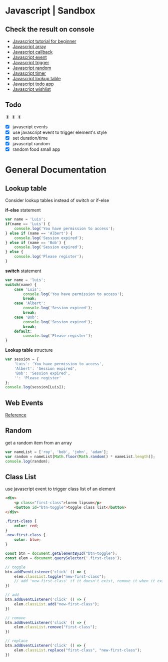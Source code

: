 # Javascript | Sandbox #
## Check the result on console

- [Javascript tutorial for beginner](https://cc1683.github.io/js-sandbox/javascript-tutorial-for-beginners/)
- [Javascript array](https://cc1683.github.io/js-sandbox/javascript-array)
- [Javascript callback](https://cc1683.github.io/js-sandbox/javascript-callback)
- [Javascript event](https://cc1683.github.io/js-sandbox/javascript-event)
- [Javascript trigger](https://cc1683.github.io/js-sandbox/javascript-trigger)
- [Javascript random](https://cc1683.github.io/js-sandbox/javascript-random)
- [Javascript timer](https://cc1683.github.io/js-sandbox/javascript-timer)
- [Javascript lookup table](https://cc1683.github.io/js-sandbox/javascript-lookup_table)
- [Javascript todo app](https://cc1683.github.io/js-sandbox/js-todo-app)
- [Javascript wishlist](https://cc1683.github.io/js-sandbox/javascript-wishlist)

## Todo ##
:sunny: :sunny: :sunny:

- [x] javascript events
- [x] use javascript event to trigger element's style
- [x] set duration/time 
- [x] javascript random
- [x] random food small app

# General Documentation


## Lookup table ##

Consider lookup tables instead of switch or if-else

**if-else** statement
```javascript
var name = 'Luis';
if(name == 'Luis') {
    console.log('You have permission to access');
} else if (name == 'Albert') {
    console.log('Session expired');
} else if (name == 'Bob') {
    console.log('Session expired');
} else {
    console.log('Please register');
}
```
**switch** statement
```javascript
var name = 'luis';
switch(name) {
    case 'Luis':
        console.log('You have permission to access');
        break;
    case 'Albert':
        console.log('Session expired');
        break;
    case 'Bob':
        console.log('Session expired');
        break;
    default:
        console.log('Please register');
}
```
**Lookup table** structure
```javascript
var session = {
    'Luis': 'You have permission to access',
    'Albert': 'Session expired',
    'Bob': 'Session expired',
    '': 'Please register'
};
console.log(session[Luis]);
```

## Web Events ##

[Reference](https://developer.mozilla.org/en-US/docs/Web/Events)

## Random ##

get a random item from an array
```javascript
var nameList = ['roy', 'bob', 'john', 'adam'];
var random = nameList[Math.floor(Math.random() * nameList.length)];
console.log(random);
```

## Class List ##

use javascript event to trigger class list of an element
```html
<div>
    <p class="first-class">lorem lipsum</p>
    <button id="btn-toggle">toggle class list</button>
</div>
```
```css
.first-class {
    color: red;
}
.new-first-class {
    color: blue;
}
```
```javascript
const btn = document.getElementById("btn-toggle");
const elem = document.querySelector('.first-class');

// toggle 
btn.addEventListener('click' () => {
    elem.classList.toggle("new-first-class");
    // add 'new-first-class' if it doesn't exist, remove it when it exist
})

// add
btn.addEventListener('click' () => {
    elem.classList.add("new-first-class");
})

// remove
btn.addEventListener('click' () => {
    elem.classList.remove("first-class");
})

// replace
btn.addEventListener('click' () => {
    elem.classList.replace("first-class", "new-first-class");
})
```